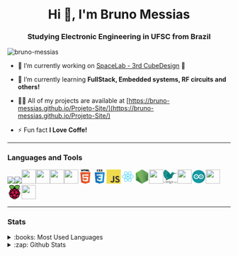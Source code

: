 <h1 align="center">Hi 👋, I'm Bruno Messias</h1>
<h3 align="center">Studying Electronic Engineering in UFSC from Brazil</h3>

<p align="left"> <img src="https://komarev.com/ghpvc/?username=bruno-messias" alt="bruno-messias" /> </p>

- 🔭 I’m currently working on  [SpaceLab - 3rd CubeDesign](https://spacelab.ufsc.br/en/home/) :rocket:

- 🌱 I’m currently learning **FullStack, Embedded systems, RF circuits and others!**

- 👨‍💻 All of my projects are available at [https://bruno-messias.github.io/Projeto-Site/](https://bruno-messias.github.io/Projeto-Site/)

<!-- - 📝 I regulary write articles on [https://bruno-messias.github.io/Projeto-Site/](https://bruno-messias.github.io/Projeto-Site/) 
-->

- ⚡ Fun fact **I Love Coffe!**

---
### Languages and Tools

<img weight="32" width="32" src="https://img.icons8.com/color/48/000000/c-programming.png"/><img eight="32" width="32" src="https://img.icons8.com/color/48/000000/c-plus-plus-logo.png"/><img height="32" width="32" src="https://www.vectorlogo.zone/logos/jupyter/jupyter-icon.svg" /><img height="32" width="32" src="https://img.icons8.com/color/48/000000/python.png"/><img height="32" width="32" src="https://img.icons8.com/fluent/48/000000/visual-studio-code-2019.png"/><img height="32" width="32" src="https://www.vectorlogo.zone/logos/tensorflow/tensorflow-icon.svg"/><img height="32" width="32" src="https://raw.githubusercontent.com/github/explore/80688e429a7d4ef2fca1e82350fe8e3517d3494d/topics/html/html.png"/><img height="32" width="32" src="https://raw.githubusercontent.com/github/explore/80688e429a7d4ef2fca1e82350fe8e3517d3494d/topics/css/css.png"/><img height="32" width="32" src="https://raw.githubusercontent.com/github/explore/80688e429a7d4ef2fca1e82350fe8e3517d3494d/topics/javascript/javascript.png"/><img height="32" width="32" src="https://raw.githubusercontent.com/github/explore/80688e429a7d4ef2fca1e82350fe8e3517d3494d/topics/react/react.png"/><img height="32" width="32" src="https://raw.githubusercontent.com/github/explore/80688e429a7d4ef2fca1e82350fe8e3517d3494d/topics/nodejs/nodejs.png"/><img height="32" width="32" src="https://img.icons8.com/color/48/000000/git.png"/><img height="32" width="32" src="https://raw.githubusercontent.com/github/explore/80688e429a7d4ef2fca1e82350fe8e3517d3494d/topics/latex/latex.png"/><img height="32" width="32" src="https://img.icons8.com/color/48/000000/linux.png"/><img height="32" width="32" src="https://raw.githubusercontent.com/github/explore/80688e429a7d4ef2fca1e82350fe8e3517d3494d/topics/arduino/arduino.png"/><img height="32" width="32" src="https://cdn.icon-icons.com/icons2/2148/PNG/512/vhdl_icon_131901.png"/><img height="32" width="32" src="https://raw.githubusercontent.com/github/explore/80688e429a7d4ef2fca1e82350fe8e3517d3494d/topics/raspberry-pi/raspberry-pi.png"/><img height="32" width="32" src="https://upload.wikimedia.org/wikipedia/commons/6/6a/Gnu-octave-logo.svg"/>

---
### Stats
<details>
  <summary>:books: Most Used Languages</summary>
    <img align="left" src="https://github-readme-stats.bruno-messias.vercel.app/api/top-langs/?username=bruno-messias&layout=compact&hide=html" alt="bruno-messias" />
</details>
<details>
  <summary>:zap: Github Stats</summary>
    <img align="center" src="https://github-readme-stats.bruno-messias.vercel.app/api?username=bruno-messias&show_icons=true" alt="bruno-messias" />
</details>


